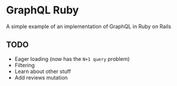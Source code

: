 # GraphQL Ruby

A simple example of an implementation of GraphQL in Ruby on Rails

## TODO
* Eager loading (now has the `N+1 query` problem)
* Filtering
* Learn about other stuff
* Add reviews mutation

